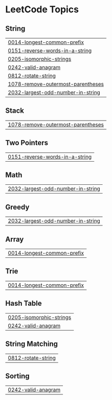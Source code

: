 

<!---LeetCode Topics Start-->
# LeetCode Topics
## String
|  |
| ------- |
| [0014-longest-common-prefix](https://github.com/solomon-2105/Leetcode-problems/tree/master/0014-longest-common-prefix) |
| [0151-reverse-words-in-a-string](https://github.com/solomon-2105/Leetcode-problems/tree/master/0151-reverse-words-in-a-string) |
| [0205-isomorphic-strings](https://github.com/solomon-2105/Leetcode-problems/tree/master/0205-isomorphic-strings) |
| [0242-valid-anagram](https://github.com/solomon-2105/Leetcode-problems/tree/master/0242-valid-anagram) |
| [0812-rotate-string](https://github.com/solomon-2105/Leetcode-problems/tree/master/0812-rotate-string) |
| [1078-remove-outermost-parentheses](https://github.com/solomon-2105/Leetcode-problems/tree/master/1078-remove-outermost-parentheses) |
| [2032-largest-odd-number-in-string](https://github.com/solomon-2105/Leetcode-problems/tree/master/2032-largest-odd-number-in-string) |
## Stack
|  |
| ------- |
| [1078-remove-outermost-parentheses](https://github.com/solomon-2105/Leetcode-problems/tree/master/1078-remove-outermost-parentheses) |
## Two Pointers
|  |
| ------- |
| [0151-reverse-words-in-a-string](https://github.com/solomon-2105/Leetcode-problems/tree/master/0151-reverse-words-in-a-string) |
## Math
|  |
| ------- |
| [2032-largest-odd-number-in-string](https://github.com/solomon-2105/Leetcode-problems/tree/master/2032-largest-odd-number-in-string) |
## Greedy
|  |
| ------- |
| [2032-largest-odd-number-in-string](https://github.com/solomon-2105/Leetcode-problems/tree/master/2032-largest-odd-number-in-string) |
## Array
|  |
| ------- |
| [0014-longest-common-prefix](https://github.com/solomon-2105/Leetcode-problems/tree/master/0014-longest-common-prefix) |
## Trie
|  |
| ------- |
| [0014-longest-common-prefix](https://github.com/solomon-2105/Leetcode-problems/tree/master/0014-longest-common-prefix) |
## Hash Table
|  |
| ------- |
| [0205-isomorphic-strings](https://github.com/solomon-2105/Leetcode-problems/tree/master/0205-isomorphic-strings) |
| [0242-valid-anagram](https://github.com/solomon-2105/Leetcode-problems/tree/master/0242-valid-anagram) |
## String Matching
|  |
| ------- |
| [0812-rotate-string](https://github.com/solomon-2105/Leetcode-problems/tree/master/0812-rotate-string) |
## Sorting
|  |
| ------- |
| [0242-valid-anagram](https://github.com/solomon-2105/Leetcode-problems/tree/master/0242-valid-anagram) |
<!---LeetCode Topics End-->